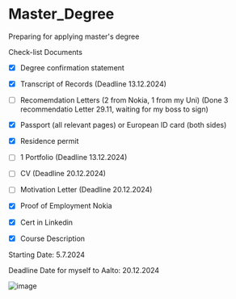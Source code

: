 # Master_Degree
Preparing for applying master's degree

Check-list Documents

- [x] Degree confirmation statement
- [x] Transcript of Records (Deadline 13.12.2024)
- [ ] Recomemdation Letters (2 from Nokia, 1 from my Uni) (Done 3 recommendatio Letter 29.11, waiting for my boss to sign)
- [x] Passport (all relevant pages) or European ID card (both sides)
- [x] Residence permit
- [ ] 1 Portfolio (Deadline 13.12.2024)
- [ ] CV (Deadline 20.12.2024)
- [ ] Motivation Letter (Deadline 20.12.2024)
- [x] Proof of Employment Nokia
- [x] Cert in Linkedin
- [x] Course Description


Starting Date: 5.7.2024

Deadline Date for myself to Aalto: 20.12.2024 

![image](https://github.com/VienThanh12/Master_Degree/assets/67015555/c6a1151b-87b1-42bf-a62d-cae747a513bd)
